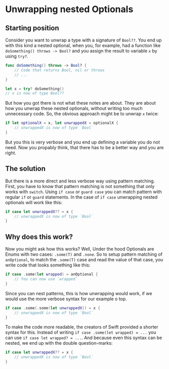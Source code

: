 # Unwrapping nested Optionals

## Starting position

Consider you want to unwrap a type with a signature of `Bool??`. You end up with this kind a nested optional, when you, for example, had a function like `doSomething() throws -> Bool?` and you assign the result to variable `x` by using `try?`.


```swift
func doSomething() throws -> Bool? {
	// Code that returns Bool, nil or throws
	// ...
}

let x = try? doSomething()
// x is now of type Bool??
```

But how you got there is not what these notes are about. They are about how you unwrap these nested optionals, without writing too much unnecessary code. So, the obvious approach might be to unwrap `x` twice:

```swift
if let optionalX = x, let unwrappedX = optionalX {
	// unwrappedX is now of type `Bool`
}

```

But you this is very verbose and you end up defining a variable you do not need. Now you propably think, that there has to be a better way and you are right.

## The solution

But there is a more direct and less verbose way using pattern matching. First, you have to know that pattern matching is not something that only works with `switch`. Using `if case` or `guard case` you can match pattern with regular `if` or `guard` statements. In the case of `if case` unwrapping nested optionals will work like this:


```swift
if case let unwrappedX?? = x {
	// unwrappedX is now of type `Bool`
}

```

## Why does this work?

Now you might ask how this works? Well, Under the hood Optionals are Enums with two cases: `.some(T)` and `.none`. So to setup pattern matching of `anOptional`, to match the `.some(T)` case and read the value of that case, you write code that looks something like this:

```swift
if case .some(let wrapped) = anOptional {
	// You can now use `wrapped`
}

```

Since you can nest patterns, this is how unwrapping would work, if we would use the more verbose syntax for our example o top.

```swift
if case .some(.some(let unwrappedX)) = x {
	// unwrappedX is now of type `Bool`
}

```

To make the code more readable, the creators of Swift provided a shorter syntax for this. Instead of writing `if case .some(let wrapped) = ...` you can use `if case let wrapped? = ...`. And because even this syntax can be nested, we end up with the double question-marks:

```swift
if case let unwrappedX?? = x {
	// unwrappedX is now of type `Bool`
}

```